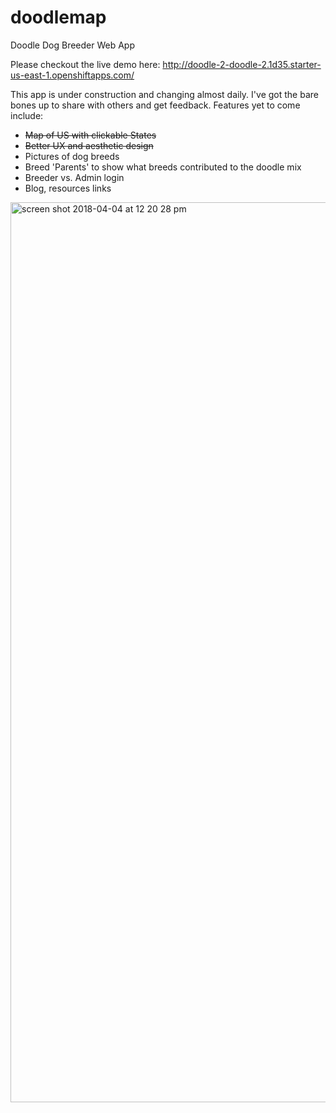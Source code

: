 # doodlemap
Doodle Dog Breeder Web App

Please checkout the live demo here: http://doodle-2-doodle-2.1d35.starter-us-east-1.openshiftapps.com/

This app is under construction and changing almost daily. I've got the bare bones up to share with others and get feedback. Features yet to come include:

- <s>Map of US with clickable States</s>
- <s>Better UX and aesthetic design</s>
- Pictures of dog breeds
- Breed 'Parents' to show what breeds contributed to the doodle mix
- Breeder vs. Admin login
- Blog, resources links

<img width="1440" alt="screen shot 2018-04-04 at 12 20 28 pm" src="https://user-images.githubusercontent.com/24554274/38323417-ce3229de-3802-11e8-9f08-42a584d155dd.png">
